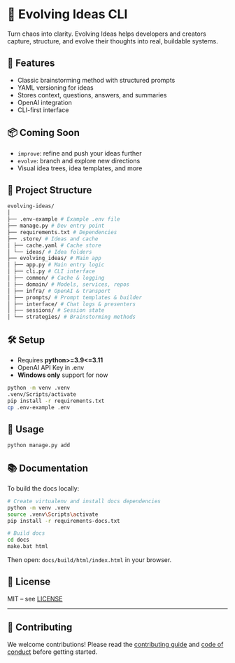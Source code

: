 # 🧠 Evolving Ideas CLI

<!--start-->
Turn chaos into clarity. Evolving Ideas helps developers and creators capture, structure, and evolve their thoughts into real, buildable systems.

## 🚀 Features

- Classic brainstorming method with structured prompts
- YAML versioning for ideas
- Stores context, questions, answers, and summaries
- OpenAI integration
- CLI-first interface

## 📦 Coming Soon

- `improve`: refine and push your ideas further
- `evolve`: branch and explore new directions
- Visual idea trees, idea templates, and more

## 📂 Project Structure

```bash
evolving-ideas/
│
├── .env-example # Example .env file
├── manage.py # Dev entry point
├── requirements.txt # Dependencies
├── .store/ # Ideas and cache
│ ├── cache.yaml # Cache store
│ └── ideas/ # Idea folders
├── evolving_ideas/ # Main app
│ ├── app.py # Main entry logic
│ ├── cli.py # CLI interface
│ ├── common/ # Cache & logging
│ ├── domain/ # Models, services, repos
│ ├── infra/ # OpenAI & transport
│ ├── prompts/ # Prompt templates & builder
│ ├── interface/ # Chat logs & presenters
│ ├── sessions/ # Session state
│ └── strategies/ # Brainstorming methods
```

## 🛠 Setup

- Requires **python>=3.9<=3.11**
- OpenAI API Key in .env
- **Windows only** support for now

```bash
python -m venv .venv
.venv/Scripts/activate
pip install -r requirements.txt
cp .env-example .env
```

## 🧪 Usage

```bash
python manage.py add
```

## 📚 Documentation

<!-- Full documentation is available at:  
👉 [docs.trivox.io](https://docs.trivox.io) -->

To build the docs locally:

```bash
# Create virtualenv and install docs dependencies
python -m venv .venv
source .venv\Scripts\activate
pip install -r requirements-docs.txt

# Build docs
cd docs
make.bat html
```

Then open: ``docs/build/html/index.html`` in your browser.

## 📜 License

MIT – see [LICENSE](LICENSE)

---

## 🤝 Contributing

We welcome contributions! Please read the [contributing guide](CONTRIBUTING.md) and [code of conduct](CODE_OF_CONDUCT.md) before getting started.
<!--end-->
